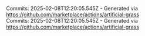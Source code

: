 Commits: 2025-02-08T12:20:05.545Z - Generated via https://github.com/marketplace/actions/artificial-grass
<br>
Commits: 2025-02-08T12:20:05.545Z - Generated via https://github.com/marketplace/actions/artificial-grass
<br>
